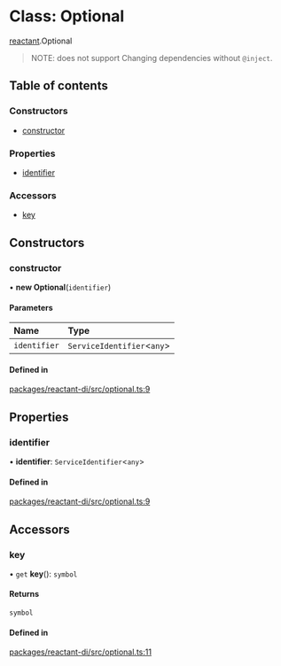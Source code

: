 # Class: Optional

[reactant](../modules/reactant.md).Optional

> NOTE: does not support Changing dependencies without `@inject`.

## Table of contents

### Constructors

- [constructor](reactant.Optional.md#constructor)

### Properties

- [identifier](reactant.Optional.md#identifier)

### Accessors

- [key](reactant.Optional.md#key)

## Constructors

### constructor

• **new Optional**(`identifier`)

#### Parameters

| Name | Type |
| :------ | :------ |
| `identifier` | `ServiceIdentifier`<`any`\> |

#### Defined in

[packages/reactant-di/src/optional.ts:9](https://github.com/unadlib/reactant/blob/46d47605/packages/reactant-di/src/optional.ts#L9)

## Properties

### identifier

• **identifier**: `ServiceIdentifier`<`any`\>

#### Defined in

[packages/reactant-di/src/optional.ts:9](https://github.com/unadlib/reactant/blob/46d47605/packages/reactant-di/src/optional.ts#L9)

## Accessors

### key

• `get` **key**(): `symbol`

#### Returns

`symbol`

#### Defined in

[packages/reactant-di/src/optional.ts:11](https://github.com/unadlib/reactant/blob/46d47605/packages/reactant-di/src/optional.ts#L11)
